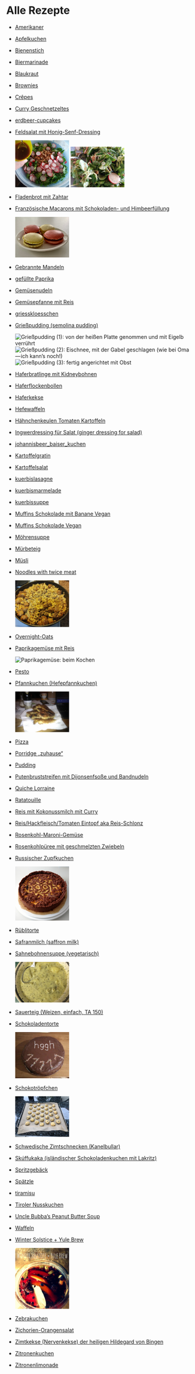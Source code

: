 Alle Rezepte
=====================

* [Amerikaner](Amerikaner.md)
* [Apfelkuchen](Apfelkuchen.txt)
* [Bienenstich](bienenstich.md)
* [Biermarinade](Biermarinade.txt)
* [Blaukraut](blaukraut.md)
* [Brownies](brownies.md)
* [Crêpes](Crepes.md)
* [Curry Geschnetzeltes](curry-geschnetzeltes.md)
* [erdbeer-cupcakes](erdbeer-cupcakes.md)
* [Feldsalat mit Honig-Senf-Dressing](Feldsalat.txt)

  <img src="../pics/Feldsalat.1.jpg" width="30%" alt="Feldsalat (1): Salat vor Zugabe des Dressings (das war zu wenig, ich mußte noch etwas Dressing nachmachen)" title="Feldsalat (1):&#10;Salat vor Zugabe des Dressings&#10;(das war zu wenig, ich mußte noch&#10;etwas Dressing nachmachen)" />
  <img src="../pics/Feldsalat.2.jpg" width="30%" alt="Feldsalat (2): Salat mit Dressing vermischt" title="Feldsalat (2):&#10;Salat mit Dressing vermischt" />
* [Fladenbrot mit Zahtar](Fladenbrot-mit-Zahtar.txt)
* [Französische Macarons mit Schokoladen- und Himbeerfüllung](macarons.md)

  <img src="../pics/macarons.jpg" width="30%" alt="macarons" title="macarons" />
* [Gebrannte Mandeln](gebrannte_mandeln.md)
* [gefüllte Paprika](gefuellte_paprika.md)
* [Gemüsenudeln](Gemuesenudeln.md)
* [Gemüsepfanne mit Reis](Gemüsepfanne+Reis.md)
* [griesskloesschen](griesskloesschen.md)
* [Grießpudding (semolina pudding)](Grießpudding.txt)

  <img src="../pics/Grie%C3%9Fpudding.1.jpg" width="30%" alt="Grießpudding (1): von der heißen Platte genommen und mit Eigelb verrührt" title="Grießpudding (1):&#10;von der heißen Platte genommen und mit Eigelb verrührt" />
  <img src="../pics/Grie%C3%9Fpudding.2.jpg" width="30%" alt="Grießpudding (2): Eischnee, mit der Gabel geschlagen (wie bei Oma — ich kann’s noch!)" title="Grießpudding (2):&#10;Eischnee, mit der Gabel geschlagen&#10;(wie bei Oma — ich kann’s noch!)" />
  <img src="../pics/Grie%C3%9Fpudding.3.jpg" width="30%" alt="Grießpudding (3): fertig angerichtet mit Obst" title="Grießpudding (3):&#10;fertig angerichtet mit Obst" />
* [Haferbratlinge mit Kidneybohnen](Haferbratlinge.txt)
* [Haferflockenbollen](Haferflockenbollen.md)
* [Haferkekse](Haferkekse.txt)
* [Hefewaffeln](hefewaffeln.md)
* [Hähnchenkeulen Tomaten Kartoffeln](haehnchen-tomaten-kartoffeln-backofen.md)
* [Ingwerdressing für Salat (ginger dressing for salad)](Ingwerdressing.txt)
* [johannisbeer_baiser_kuchen](johannisbeer_baiser_kuchen.md)
* [Kartoffelgratin](Kartoffelgratin.md)
* [Kartoffelsalat](Kartoffelsalat.md)
* [kuerbislasagne](kuerbislasagne.md)
* [kuerbismarmelade](kuerbismarmelade.md)
* [kuerbissuppe](kuerbissuppe.md)
* [Muffins Schokolade mit Banane Vegan](vegan_schoki_bananen_muffins.md)
* [Muffins Schokolade Vegan](muffin_schokolade_vegan.md)
* [Möhrensuppe](Moehrensuppe.md)
* [Mürbeteig](Muerbeteig.md)
* [Müsli](muesli.md)
* [Noodles with twice meat](Noodles-twice-meat.txt)

  <img src="../pics/Noodles-twice-meat.jpg" width="30%" alt="Noodles-twice-meat" title="Noodles-twice-meat" />
* [Overnight-Oats](Overnight-Oats.txt)
* [Paprikagemüse mit Reis](Paprikagemüse.txt)

  <img src="../pics/Paprikagem%C3%BCse.jpg" width="30%" alt="Paprikagemüse: beim Kochen" title="Paprikagemüse:&#10;beim Kochen" />
* [Pesto](pesto.md)
* [Pfannkuchen (Hefepfannkuchen)](Pfannkuchen.htm)

  <img src="../pics/Pfannkuchen.jpg" width="30%" alt="Pfannkuchen: Pannekōche, eßbereit" title="Pfannkuchen:&#10;Pannekōche, eßbereit" />
* [Pizza](pizza.md)
* [Porridge „zuhause“](Porridge.txt)
* [Pudding](pudding.md)
* [Putenbruststreifen mit Dijonsenfsoße und Bandnudeln](putenbrust_dijonsenf.md)
* [Quiche Lorraine](quiche_lorraine.md)
* [Ratatouille](Ratatouille.txt)
* [Reis mit Kokonussmilch mit Curry](reis_kokosnussmilch_curry.md)
* [Reis/Hackfleisch/Tomaten Eintopf aka Reis-Schlonz](reis_hackfleisch_tomaten_eintopf.md)
* [Rosenkohl-Maroni-Gemüse](Rosenkohlmaroni.txt)
* [Rosenkohlpüree mit geschmelzten Zwiebeln](Rosenkohlpüree.txt)
* [Russischer Zupfkuchen](russischer_zupfkuchen.md)

  <img src="../pics/russischer_zupfkuchen.jpg" width="30%" alt="russischer_zupfkuchen" title="russischer_zupfkuchen" />
* [Rüblitorte](rueblitorte.md)
* [Safranmilch (saffron milk)](Safranmilch.txt)
* [Sahnebohnensuppe (vegetarisch)](Sahnebohnensuppe.txt)

  <img src="../pics/Sahnebohnensuppe.jpg" width="30%" alt="Sahnebohnensuppe" title="Sahnebohnensuppe" />
* [Sauerteig (Weizen, einfach, TA 150)](Sauerteig.txt)
* [Schokoladentorte](Schokoladentorte.md)

  <img src="../pics/Schokoladentorte.jpg" width="30%" alt="Schokoladentorte" title="Schokoladentorte" />
* [Schokotröpfchen](schokotroepfchen.md)

  <img src="../pics/schokotroepfchen.jpg" width="30%" alt="schokotroepfchen" title="schokotroepfchen" />
* [Schwedische Zimtschnecken (Kanelbullar)](schwedische_zimtschnecken.md)
* [Skúffukaka (isländischer Schokoladenkuchen mit Lakritz)](Skúffukaka.txt)
* [Spritzgebäck](spritzgebaeck.md)
* [Spätzle](Spaetzle.md)
* [tiramisu](tiramisu.md)
* [Tiroler Nusskuchen](tiroler_nusskuchen.md)
* [Uncle Bubba’s Peanut Butter Soup](groundnut_stew.txt)
* [Waffeln](waffeln.md)
* [Winter Solstice + Yule Brew](Solstice+Yule_Brew.txt)

  <img src="../pics/Solstice%2BYule_Brew.jpg" width="30%" alt="Solstice+Yule_Brew" title="Solstice+Yule_Brew" />
* [Zebrakuchen](zebrakuchen.md)
* [Zichorien-Orangensalat](Zichorien-Orangensalat.txt)
* [Zimtkekse (Nervenkekse) der heiligen Hildegard von Bingen](Zimtkekse.txt)
* [Zitronenkuchen](zitronenkuchen.md)
* [Zitronenlimonade](zitronenlimonade.md)
